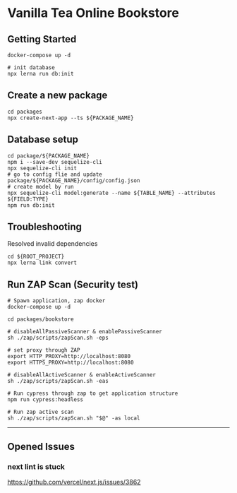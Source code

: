 # Vanilla Tea Online Bookstore

## Getting Started

```shell
docker-compose up -d

# init database
npx lerna run db:init
```

## Create a new package

```shell
cd packages
npx create-next-app --ts ${PACKAGE_NAME}
```
## Database setup

```shell
cd package/${PACKAGE_NAME}
npm i --save-dev sequelize-cli
npx sequelize-cli init
# go to config flie and update package/${PACKAGE_NAME}/config/config.json
# create model by run
npx sequelize-cli model:generate --name ${TABLE_NAME} --attributes ${FIELD:TYPE}
npm run db:init
```

## Troubleshooting

Resolved invalid dependencies

```shell
cd ${ROOT_PROJECT}
npx lerna link convert
```

## Run ZAP Scan (Security test)
```shell
# Spawn application, zap docker 
docker-compose up -d

cd packages/bookstore

# disableAllPassiveScanner & enablePassiveScanner
sh ./zap/scripts/zapScan.sh -eps

# set proxy through ZAP
export HTTP_PROXY=http://localhost:8080
export HTTPS_PROXY=http://localhost:8080

# disableAllActiveScanner & enableActiveScanner
sh ./zap/scripts/zapScan.sh -eas

# Run cypress through zap to get application structure
npm run cypress:headless

# Run zap active scan 
sh ./zap/scripts/zapScan.sh "$@" -as local
```
---

## Opened Issues

### next lint is stuck

https://github.com/vercel/next.js/issues/3862
